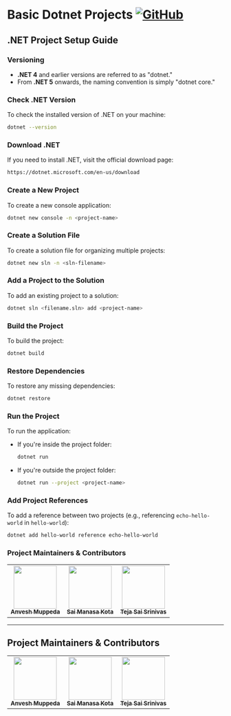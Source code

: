 # Basic Dotnet Projects [![GitHub](https://img.shields.io/github/license/anveshmuppeda/basic-dotnet-projects?color=blue)](https://github.com/anveshmuppeda/basic-dotnet-projects/blob/main/LICENSE)

## .NET Project Setup Guide

### Versioning
- **.NET 4** and earlier versions are referred to as "dotnet."
- From **.NET 5** onwards, the naming convention is simply "dotnet core."

### Check .NET Version
To check the installed version of .NET on your machine:
```bash
dotnet --version
```

### Download .NET
If you need to install .NET, visit the official download page:
```bash
https://dotnet.microsoft.com/en-us/download
```

### Create a New Project
To create a new console application:
```bash
dotnet new console -n <project-name>
```

### Create a Solution File
To create a solution file for organizing multiple projects:
```bash
dotnet new sln -n <sln-filename>
```

### Add a Project to the Solution
To add an existing project to a solution:
```bash
dotnet sln <filename.sln> add <project-name>
```

### Build the Project
To build the project:
```bash
dotnet build
```

### Restore Dependencies
To restore any missing dependencies:
```bash
dotnet restore
```

### Run the Project
To run the application:
- If you're inside the project folder:
   ```bash
   dotnet run
   ```
- If you're outside the project folder:
   ```bash
   dotnet run --project <project-name>
   ```

### Add Project References
To add a reference between two projects (e.g., referencing `echo-hello-world` in `hello-world`):
```bash
dotnet add hello-world reference echo-hello-world
```

### Project Maintainers & Contributors
<table>
  <tr>
    <td align="center">
      <a href="https://anveshmuppeda.github.io/profile/">
        <img src="https://avatars.githubusercontent.com/u/115966808?v=4" width="100px;" alt=""/>
        <br />
        <sub><b>Anvesh Muppeda</b></sub>
      </a>
    </td>
    <td align="center">
      <a href="https://github.com/saimanasak">
        <img src="https://avatars.githubusercontent.com/u/47205414?v=4" width="100px;" alt=""/>
        <br />
        <sub><b>Sai Manasa Kota</b></sub>
      </a>
    </td>
    <td align="center">
      <a href="https://github.com/khajjayamteja">
        <img src="https://avatars.githubusercontent.com/u/151116058?v=4" width="100px;" alt=""/>
        <br />
        <sub><b>Teja Sai Srinivas</b></sub>
      </a>
    </td>
  </tr>
</table>

---

## Project Maintainers & Contributors  
<table>
  <tr>
    <td align="center"><a href="https://anveshmuppeda.github.io/profile/"><img src="https://avatars.githubusercontent.com/u/115966808?v=4" width="100px;" alt=""/><br /><sub><b>Anvesh Muppeda</b></sub></a></td>
    <td align="center"><a href="https://github.com/saimanasak"><img src="https://avatars.githubusercontent.com/u/47205414?v=4" width="100px;" alt=""/><br /><sub><b>Sai Manasa Kota</b></sub></a></td>
    <td align="center"><a href="https://github.com/khajjayamteja"><img src="https://avatars.githubusercontent.com/u/151116058?v=4" width="100px;" alt=""/><br /><sub><b>Teja Sai Srinivas</b></sub></a></td>
  </tr>
</table>  
